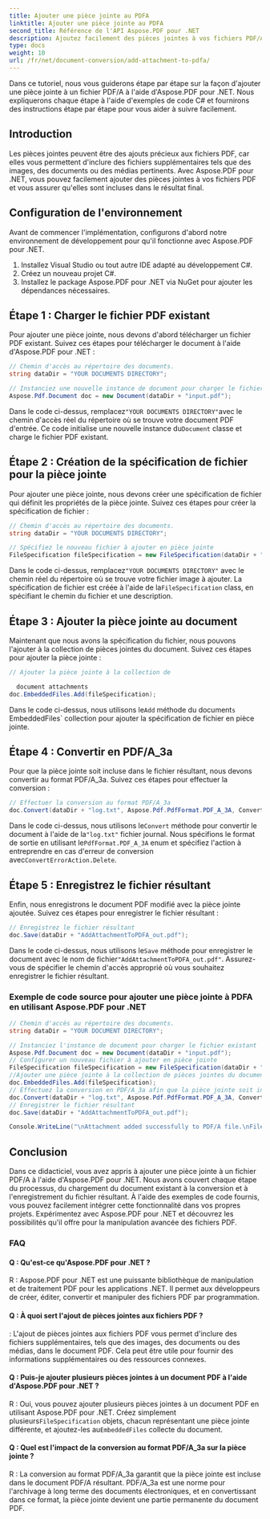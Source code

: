 ```yaml
---
title: Ajouter une pièce jointe au PDFA
linktitle: Ajouter une pièce jointe au PDFA
second_title: Référence de l'API Aspose.PDF pour .NET
description: Ajoutez facilement des pièces jointes à vos fichiers PDF/A à l'aide d'Aspose.PDF pour .NET.
type: docs
weight: 10
url: /fr/net/document-conversion/add-attachment-to-pdfa/
---
```

Dans ce tutoriel, nous vous guiderons étape par étape sur la façon d'ajouter une pièce jointe à un fichier PDF/A à l'aide d'Aspose.PDF pour .NET. Nous expliquerons chaque étape à l'aide d'exemples de code C# et fournirons des instructions étape par étape pour vous aider à suivre facilement.

## Introduction

Les pièces jointes peuvent être des ajouts précieux aux fichiers PDF, car elles vous permettent d'inclure des fichiers supplémentaires tels que des images, des documents ou des médias pertinents. Avec Aspose.PDF pour .NET, vous pouvez facilement ajouter des pièces jointes à vos fichiers PDF et vous assurer qu'elles sont incluses dans le résultat final.

## Configuration de l'environnement

Avant de commencer l'implémentation, configurons d'abord notre environnement de développement pour qu'il fonctionne avec Aspose.PDF pour .NET.

1. Installez Visual Studio ou tout autre IDE adapté au développement C#.
2. Créez un nouveau projet C#.
3. Installez le package Aspose.PDF pour .NET via NuGet pour ajouter les dépendances nécessaires.

## Étape 1 : Charger le fichier PDF existant

Pour ajouter une pièce jointe, nous devons d'abord télécharger un fichier PDF existant. Suivez ces étapes pour télécharger le document à l'aide d'Aspose.PDF pour .NET :

```csharp
// Chemin d'accès au répertoire des documents.
string dataDir = "YOUR DOCUMENTS DIRECTORY";

// Instanciez une nouvelle instance de document pour charger le fichier existant
Aspose.Pdf.Document doc = new Document(dataDir + "input.pdf");
```

 Dans le code ci-dessus, remplacez`"YOUR DOCUMENTS DIRECTORY"`avec le chemin d'accès réel du répertoire où se trouve votre document PDF d'entrée. Ce code initialise une nouvelle instance du`Document` classe et charge le fichier PDF existant.

## Étape 2 : Création de la spécification de fichier pour la pièce jointe

Pour ajouter une pièce jointe, nous devons créer une spécification de fichier qui définit les propriétés de la pièce jointe. Suivez ces étapes pour créer la spécification de fichier :

```csharp
// Chemin d'accès au répertoire des documents.
string dataDir = "YOUR DOCUMENTS DIRECTORY";

// Spécifiez le nouveau fichier à ajouter en pièce jointe
FileSpecification fileSpecification = new FileSpecification(dataDir + "aspose-logo.jpg", "Large image file");
```

 Dans le code ci-dessus, remplacez`"YOUR DOCUMENTS DIRECTORY"` avec le chemin réel du répertoire où se trouve votre fichier image à ajouter. La spécification de fichier est créée à l'aide de la`FileSpecification` class, en spécifiant le chemin du fichier et une description.

## Étape 3 : Ajouter la pièce jointe au document

Maintenant que nous avons la spécification du fichier, nous pouvons l'ajouter à la collection de pièces jointes du document. Suivez ces étapes pour ajouter la pièce jointe :

```csharp
// Ajouter la pièce jointe à la collection de

  document attachments
doc.EmbeddedFiles.Add(fileSpecification);
```

 Dans le code ci-dessus, nous utilisons le`Add` méthode du document`s `EmbeddedFiles` collection pour ajouter la spécification de fichier en pièce jointe.

## Étape 4 : Convertir en PDF/A_3a

Pour que la pièce jointe soit incluse dans le fichier résultant, nous devons convertir au format PDF/A_3a. Suivez ces étapes pour effectuer la conversion :

```csharp
// Effectuer la conversion au format PDF/A_3a
doc.Convert(dataDir + "log.txt", Aspose.Pdf.PdfFormat.PDF_A_3A, ConvertErrorAction.Delete);
```

 Dans le code ci-dessus, nous utilisons le`Convert` méthode pour convertir le document à l'aide de la`"log.txt"` fichier journal. Nous spécifions le format de sortie en utilisant le`PdfFormat.PDF_A_3A` enum et spécifiez l'action à entreprendre en cas d'erreur de conversion avec`ConvertErrorAction.Delete`.

## Étape 5 : Enregistrez le fichier résultant

Enfin, nous enregistrons le document PDF modifié avec la pièce jointe ajoutée. Suivez ces étapes pour enregistrer le fichier résultant :

```csharp
// Enregistrez le fichier résultant
doc.Save(dataDir + "AddAttachmentToPDFA_out.pdf");
```

 Dans le code ci-dessus, nous utilisons le`Save` méthode pour enregistrer le document avec le nom de fichier`"AddAttachmentToPDFA_out.pdf"`. Assurez-vous de spécifier le chemin d'accès approprié où vous souhaitez enregistrer le fichier résultant.

### Exemple de code source pour ajouter une pièce jointe à PDFA en utilisant Aspose.PDF pour .NET

```csharp
// Chemin d'accès au répertoire des documents.
string dataDir = "YOUR DOCUMENT DIRECTORY";

// Instanciez l'instance de document pour charger le fichier existant
Aspose.Pdf.Document doc = new Document(dataDir + "input.pdf");
// Configurer un nouveau fichier à ajouter en pièce jointe
FileSpecification fileSpecification = new FileSpecification(dataDir + "aspose-logo.jpg", "Large Image file");
//Ajouter une pièce jointe à la collection de pièces jointes du document
doc.EmbeddedFiles.Add(fileSpecification);
// Effectuez la conversion en PDF/A_3a afin que la pièce jointe soit incluse dans le fichier resultnat
doc.Convert(dataDir + "log.txt", Aspose.Pdf.PdfFormat.PDF_A_3A, ConvertErrorAction.Delete);
// Enregistrer le fichier résultant
doc.Save(dataDir + "AddAttachmentToPDFA_out.pdf");

Console.WriteLine("\nAttachment added successfully to PDF/A file.\nFile saved at " + dataDir);
```

## Conclusion

Dans ce didacticiel, vous avez appris à ajouter une pièce jointe à un fichier PDF/A à l'aide d'Aspose.PDF pour .NET. Nous avons couvert chaque étape du processus, du chargement du document existant à la conversion et à l'enregistrement du fichier résultant. À l'aide des exemples de code fournis, vous pouvez facilement intégrer cette fonctionnalité dans vos propres projets. Expérimentez avec Aspose.PDF pour .NET et découvrez les possibilités qu'il offre pour la manipulation avancée des fichiers PDF.

### FAQ

#### Q : Qu'est-ce qu'Aspose.PDF pour .NET ?

R : Aspose.PDF pour .NET est une puissante bibliothèque de manipulation et de traitement PDF pour les applications .NET. Il permet aux développeurs de créer, éditer, convertir et manipuler des fichiers PDF par programmation.

#### Q : À quoi sert l'ajout de pièces jointes aux fichiers PDF ?

: L'ajout de pièces jointes aux fichiers PDF vous permet d'inclure des fichiers supplémentaires, tels que des images, des documents ou des médias, dans le document PDF. Cela peut être utile pour fournir des informations supplémentaires ou des ressources connexes.

#### Q : Puis-je ajouter plusieurs pièces jointes à un document PDF à l'aide d'Aspose.PDF pour .NET ?

 R : Oui, vous pouvez ajouter plusieurs pièces jointes à un document PDF en utilisant Aspose.PDF pour .NET. Créez simplement plusieurs`FileSpecification` objets, chacun représentant une pièce jointe différente, et ajoutez-les au`EmbeddedFiles` collecte du document.

#### Q : Quel est l'impact de la conversion au format PDF/A_3a sur la pièce jointe ?

R : La conversion au format PDF/A_3a garantit que la pièce jointe est incluse dans le document PDF/A résultant. PDF/A_3a est une norme pour l'archivage à long terme des documents électroniques, et en convertissant dans ce format, la pièce jointe devient une partie permanente du document PDF.
